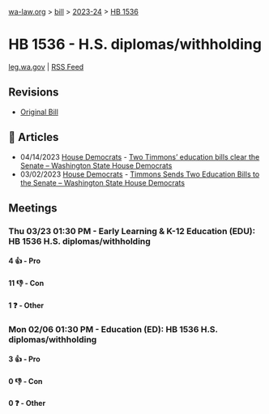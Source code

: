 [wa-law.org](/) > [bill](/bill/) > [2023-24](/bill/2023-24/) > [HB 1536](/bill/2023-24/hb/1536/)

# HB 1536 - H.S. diplomas/withholding
[leg.wa.gov](https://app.leg.wa.gov/billsummary?BillNumber=1536&Year=2023&Initiative=false) | [RSS Feed](./rss.xml)

## Revisions
* [Original Bill](1/)

## 📰 Articles
* 04/14/2023 [House Democrats](/org/house_democrats/) - [Two Timmons’ education bills clear the Senate – Washington State House Democrats](https://housedemocrats.wa.gov/blog/2023/04/14/two-timmons-education-bills-clear-the-senate/#:~:text=HB%201536)
* 03/02/2023 [House Democrats](/org/house_democrats/) - [Timmons Sends Two Education Bills to the Senate – Washington State House Democrats](https://housedemocrats.wa.gov/blog/2023/03/02/timmons-sends-two-education-bills-to-the-senate/#:~:text=HB%201536)

## Meetings
### Thu 03/23 01:30 PM - Early Learning & K-12 Education (EDU): HB 1536 H.S. diplomas/withholding
#### 4 👍 - Pro

#### 11 👎 - Con

#### 1 ❓ - Other

### Mon 02/06 01:30 PM - Education (ED): HB 1536 H.S. diplomas/withholding
#### 3 👍 - Pro

#### 0 👎 - Con

#### 0 ❓ - Other
